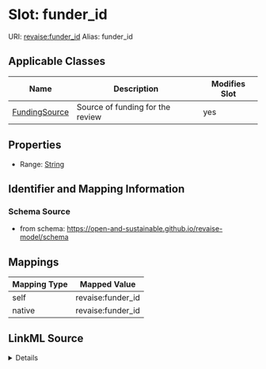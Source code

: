

# Slot: funder_id 



URI: [revaise:funder_id](https://open-and-sustainable.github.io/revaise-model/schema/funder_id)
Alias: funder_id

<!-- no inheritance hierarchy -->





## Applicable Classes

| Name | Description | Modifies Slot |
| --- | --- | --- |
| [FundingSource](FundingSource.md) | Source of funding for the review |  yes  |






## Properties

* Range: [String](String.md)




## Identifier and Mapping Information






### Schema Source


* from schema: https://open-and-sustainable.github.io/revaise-model/schema




## Mappings

| Mapping Type | Mapped Value |
| ---  | ---  |
| self | revaise:funder_id |
| native | revaise:funder_id |




## LinkML Source

<details>
```yaml
name: funder_id
from_schema: https://open-and-sustainable.github.io/revaise-model/schema
rank: 1000
alias: funder_id
domain_of:
- FundingSource
range: string

```
</details>